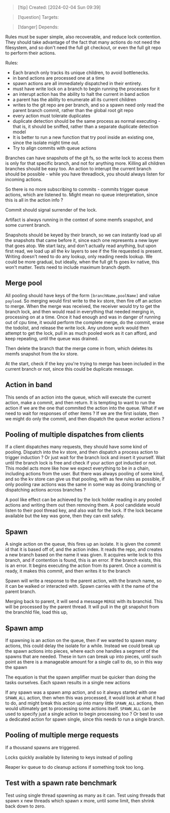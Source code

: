 
>[!tip] Created: [2024-02-04 Sun 09:39]

>[!question] Targets: 

>[!danger] Depends: 

Rules must be super simple, also recoverable, and reduce lock contention.
They should take advantage of the fact that many actions do not need the filesystem, and so don't need the full git checkout, or even the full git repo to perform their actions.

Rules:
- Each branch only tracks its unique children, to avoid bottlenecks.
- in band actions are processed one at a time
- spawn actions are all immediately dispatched in their entirety.
- must have write lock on a branch to begin running the processes for it
- an interupt action has the ability to halt the current in band action
- a parent has the ability to enumerate all its current children
- writes to the git repo are per branch, and so a spawn need only read the parent branch commit, rather than the global root git repo
- every action must tolerate duplicates
- duplicate detection should be the same process as normal executing - that is, it should be sniffed, rather than a separate duplicate detection model
- It is better to run a new function that try pool inside an existing one, since the isolate might time out.
- Try to align commits with queue actions

Branches can have snapshots of the git fs, so the write lock to access them is only for that specific branch, and not for anything more.
Killing all children branches should be easy too.
An action to interupt the current branch should be possible - while you have threadlock, you should always listen for incoming actions.

So there is no more subscribing to commits - commits trigger queue actions, which are listened to.  Might mean no queue interpretation, since this is all in the action info ?

Commit should signal surrender of the lock.

Artifact is always running in the context of some memfs snapshot, and some current branch.  

Snapshots should be keyed by their branch, so we can instantly load up all the snapshots that came before it, since each one represents a new layer that goes atop.  We start lazy, and don't actually read anything, but upon first read, we load up all the kv layers to see if the file requested is present.  Writing doesn't need to do any lookup, only reading needs lookup.  We could be more gradual, but ideally, when the full git fs goes kv native, this won't matter.  Tests need to include maximum branch depth.
## Merge pool
All pooling should have keys of the form `[branchName,poolName]` and value `payload`. So merging would first write to the kv store, then fire off an action to merge.  When the merge was received, the receiver would try to get the branch lock, and then would read in everything that needed merging in, processing on at a time.  Once it had enough and was in danger of running out of cpu time, it would perform the complete merge, do the commit, erase the todolist, and release the write lock.  Any undone work would then attempt to get the lock, pull in as much pooled work as it can afford, and keep repeating, until the queue was drained.

Then delete the branch that the merge come in from, which deletes its memfs snapshot from the kv store.

At the start, check if the key you're trying to merge has been included in the current branch or not, since this could be duplicate message.
## Action in band
This sends of an action into the queue, which will execute the current action, make a commit, and then return.  It is tempting to want to run the action if we are the one that commited the action into the queue.  What if we need to wait for responses of other items ?
If we are the first isolate, then we might do only the commit, and then dispatch the queue worker actions ?

## Pooling of multiple dispatches from clients
If a client dispatches many requests, they should have some kind of pooling.
Dispatch into the kv store, and then dispatch a process action to trigger induction ?
Or just wait for the branch lock and insert it yourself.  Wait until the branch lock is free and check if your action got inducted or not.  This model acts more like how we expect everything to be in a chain, including actions from the user.  But there was always pooling of some kind, and so the kv store can give us that pooling, with as few rules as possible, if only pooling raw actions was the same in some way as doing branching or dispatching actions across branches ?

A pool like effect can be achieved by the lock holder reading in any pooled actions and writing them out then removing them.  A pool candidate would listen to their pool thread key, and also wait for the lock.  If the lock became available but the key was gone, then they can exit safely.  

## Spawn
A single action on the queue, this fires up an isolate.  It is given the commit id that it is based off of, and the action index.  It reads the repo, and creates a new branch based on the name it was given.  It acquires write lock to this branch, and if contention is found, this is an error.  If the branch exists, this is an error.  It begins executing the action from its parent.  Once a commit is ready, it makes this commit, and then writes it to the branch

Spawn will write a response to the parent action, with the branch name, so it can be walked or interacted with.  Spawn carries with it the name of the parent branch.

Merging back to parent, it will send a message `MERGE` with its branchid.  This will be processed by the parent thread.  It will pull in the git snapshot from the branchId file, load this up,
## Spawn amp
If spawning is an action on the queue, then if we wanted to spawn many actions, this could delay the isolate for a while.  Instead we could break up the spawn actions into pieces, where each one handles a segment of the spawns that are needed.  These in turn can break up into pieces, until such point as there is a manageable amount for a single call to do, so in this way the spawn

The equation is that the spawn amplifier must be quicker than doing the tasks ourselves.
Each spawn results in a single new actions

If any spawn was a spawn amp action, and so it always started with one `SPAWN_ALL` action, then when this was processed, it would look at what it had to do, and might break this action up into many little `SPAWN_ALL` actions, then would ultimately get to processing some actions itself.  `SPAWN_ALL` can be used to specify just a single action to begin processing too ?  Or best to use a dedicated action for spawn single, since this needs to run a single branch.

 ## Pooling of multiple merge requests
If a thousand spawns are triggered.

Locks quickly available by listening to keys instead of polling

Reaper kv queue to do cleanup actions if something took too long.

## Test with a spawn rate benchmark
Test using single thread spawning as many as it can.
Test using threads that spawn x new threads which spawn x more, until some limit, then shrink back down to zero.